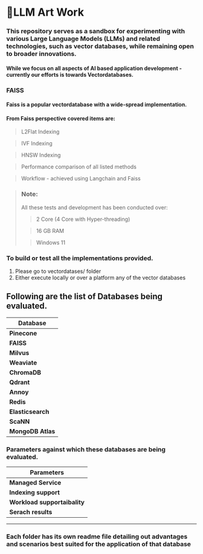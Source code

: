 # 🚀LLM Art Work

### This repository serves as a sandbox for experimenting with various Large Language Models (LLMs) and related technologies, such as vector databases, while remaining open to broader innovations.

#### While we focus on all aspects of AI based application development - currently our efforts is towards Vectordatabases.

### FAISS 

#### Faiss is a popular vectordatabase with a wide-spread implementation.
#### From Faiss perspective covered items are:
> L2Flat Indexing

> IVF Indexing

> HNSW Indexing

> Performance comparison of all listed methods

> Workflow - achieved using Langchain and Faiss


> ### Note:
> All these tests and development has been conducted over:
>> 2 Core (4 Core with Hyper-threading)
> 
>> 16 GB RAM
> 
>> Windows 11


### To build or test all the implementations provided. 
1. Please go to vectordatases/ folder
2. Either execute locally or over a platform any of the vector databases

## Following are the list of Databases being evaluated.
| **Database**      |
|-------------------|
| **Pinecone**      | 
| **FAISS**         |
| **Milvus**        |
| **Weaviate**      |
| **ChromaDB**      |
| **Qdrant**        |
| **Annoy**         |
| **Redis**         |
| **Elasticsearch** |
| **ScaNN**         |
| **MongoDB Atlas** |


### Parameters against which these databases are being evaluated.
| **Parameters**               |
|------------------------------|
| **Managed Service**          |
| **Indexing support**         |
| **Workload supportaibality** |
| **Serach results**           |

---
### Each folder has its own readme file detailing out advantages and scenarios best suited for the application of that database